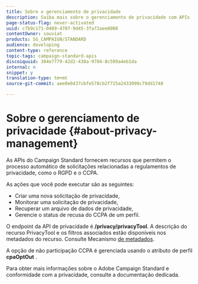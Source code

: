 ```yaml
---
title: Sobre o gerenciamento de privacidade
description: Saiba mais sobre o gerenciamento de privacidade com APIs
page-status-flag: never-activated
uuid: c7b9c171-0409-4707-9d45-3fa72aee8008
contentOwner: sauviat
products: SG_CAMPAIGN/STANDARD
audience: developing
content-type: reference
topic-tags: campaign-standard-apis
discoiquuid: 304e7779-42d2-430a-9704-8c599a4eb1da
internal: n
snippet: y
translation-type: tm+mt
source-git-commit: aee0e0437cbfe578cb2f715a2433099c79dd1748

---
```



# Sobre o gerenciamento de privacidade {#about-privacy-management}

As APIs do Campaign Standard fornecem recursos que permitem o processo automático de solicitações relacionadas a regulamentos de privacidade, como o RGPD e o CCPA.

As ações que você pode executar são as seguintes:

* Criar uma nova solicitação de privacidade,
* Monitorar uma solicitação de privacidade,
* Recuperar um arquivo de dados de privacidade,
* Gerencie o status de recusa do CCPA de um perfil.

O endpoint da API de privacidade é **/privacy/privacyTool**. A descrição do recurso PrivacyTool e os filtros associados estão disponíveis nos metadados do recurso. Consulte Mecanismo [de metadados](../../api/using/metadata-mechanism.md).

A opção de não participação CCPA é gerenciada usando o atributo de perfil **cpaOptOut** .

Para obter mais informações sobre o Adobe Campaign Standard e conformidade com a privacidade, consulte a documentação [](https://helpx.adobe.com/campaign/kb/acs-privacy.html)dedicada.
